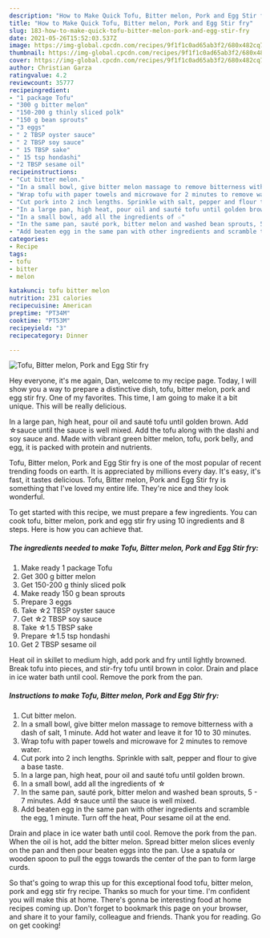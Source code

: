 ```yaml
---
description: "How to Make Quick Tofu, Bitter melon, Pork and Egg Stir fry"
title: "How to Make Quick Tofu, Bitter melon, Pork and Egg Stir fry"
slug: 183-how-to-make-quick-tofu-bitter-melon-pork-and-egg-stir-fry
date: 2021-05-26T15:52:03.537Z
image: https://img-global.cpcdn.com/recipes/9f1f1c0ad65ab3f2/680x482cq70/tofu-bitter-melon-pork-and-egg-stir-fry-recipe-main-photo.jpg
thumbnail: https://img-global.cpcdn.com/recipes/9f1f1c0ad65ab3f2/680x482cq70/tofu-bitter-melon-pork-and-egg-stir-fry-recipe-main-photo.jpg
cover: https://img-global.cpcdn.com/recipes/9f1f1c0ad65ab3f2/680x482cq70/tofu-bitter-melon-pork-and-egg-stir-fry-recipe-main-photo.jpg
author: Christian Garza
ratingvalue: 4.2
reviewcount: 35777
recipeingredient:
- "1 package Tofu"
- "300 g bitter melon"
- "150-200 g thinly sliced polk"
- "150 g bean sprouts"
- "3 eggs"
- " 2 TBSP oyster sauce"
- " 2 TBSP soy sauce"
- " 15 TBSP sake"
- " 15 tsp hondashi"
- "2 TBSP sesame oil"
recipeinstructions:
- "Cut bitter melon."
- "In a small bowl, give bitter melon massage to remove bitterness with a dash of salt, 1 minute. Add hot water and leave it for 10 to 30 minutes."
- "Wrap tofu with paper towels and microwave for 2 minutes to remove water."
- "Cut pork into 2 inch lengths. Sprinkle with salt, pepper and flour to give a base taste."
- "In a large pan, high heat, pour oil and sauté tofu until golden brown."
- "In a small bowl, add all the ingredients of ☆"
- "In the same pan, sauté pork, bitter melon and washed bean sprouts, 5 - 7 minutes. Add ☆sauce until the sauce is well mixed."
- "Add beaten egg in the same pan with other ingredients and scramble the egg, 1 minute. Turn off the heat, Pour sesame oil at the end."
categories:
- Recipe
tags:
- tofu
- bitter
- melon

katakunci: tofu bitter melon 
nutrition: 231 calories
recipecuisine: American
preptime: "PT34M"
cooktime: "PT53M"
recipeyield: "3"
recipecategory: Dinner

---
```



![Tofu, Bitter melon, Pork and Egg Stir fry](https://img-global.cpcdn.com/recipes/9f1f1c0ad65ab3f2/680x482cq70/tofu-bitter-melon-pork-and-egg-stir-fry-recipe-main-photo.jpg)

Hey everyone, it's me again, Dan, welcome to my recipe page. Today, I will show you a way to prepare a distinctive dish, tofu, bitter melon, pork and egg stir fry. One of my favorites. This time, I am going to make it a bit unique. This will be really delicious.

In a large pan, high heat, pour oil and sauté tofu until golden brown. Add ☆sauce until the sauce is well mixed. Add the tofu along with the dashi and soy sauce and. Made with vibrant green bitter melon, tofu, pork belly, and egg, it is packed with protein and nutrients.

Tofu, Bitter melon, Pork and Egg Stir fry is one of the most popular of recent trending foods on earth. It is appreciated by millions every day. It's easy, it's fast, it tastes delicious. Tofu, Bitter melon, Pork and Egg Stir fry is something that I've loved my entire life. They're nice and they look wonderful.


To get started with this recipe, we must prepare a few ingredients. You can cook tofu, bitter melon, pork and egg stir fry using 10 ingredients and 8 steps. Here is how you can achieve that.

<!--inarticleads1-->

##### The ingredients needed to make Tofu, Bitter melon, Pork and Egg Stir fry:

1. Make ready 1 package Tofu
1. Get 300 g bitter melon
1. Get 150-200 g thinly sliced polk
1. Make ready 150 g bean sprouts
1. Prepare 3 eggs
1. Take  ☆2 TBSP oyster sauce
1. Get  ☆2 TBSP soy sauce
1. Take  ☆1.5 TBSP sake
1. Prepare  ☆1.5 tsp hondashi
1. Get 2 TBSP sesame oil


Heat oil in skillet to medium high, add pork and fry until lightly browned. Break tofu into pieces, and stir-fry tofu until brown in color. Drain and place in ice water bath until cool. Remove the pork from the pan. 

<!--inarticleads2-->

##### Instructions to make Tofu, Bitter melon, Pork and Egg Stir fry:

1. Cut bitter melon.
1. In a small bowl, give bitter melon massage to remove bitterness with a dash of salt, 1 minute. Add hot water and leave it for 10 to 30 minutes.
1. Wrap tofu with paper towels and microwave for 2 minutes to remove water.
1. Cut pork into 2 inch lengths. Sprinkle with salt, pepper and flour to give a base taste.
1. In a large pan, high heat, pour oil and sauté tofu until golden brown.
1. In a small bowl, add all the ingredients of ☆
1. In the same pan, sauté pork, bitter melon and washed bean sprouts, 5 - 7 minutes. Add ☆sauce until the sauce is well mixed.
1. Add beaten egg in the same pan with other ingredients and scramble the egg, 1 minute. Turn off the heat, Pour sesame oil at the end.


Drain and place in ice water bath until cool. Remove the pork from the pan. When the oil is hot, add the bitter melon. Spread bitter melon slices evenly on the pan and then pour beaten eggs into the pan. Use a spatula or wooden spoon to pull the eggs towards the center of the pan to form large curds. 

So that's going to wrap this up for this exceptional food tofu, bitter melon, pork and egg stir fry recipe. Thanks so much for your time. I'm confident you will make this at home. There's gonna be interesting food at home recipes coming up. Don't forget to bookmark this page on your browser, and share it to your family, colleague and friends. Thank you for reading. Go on get cooking!
